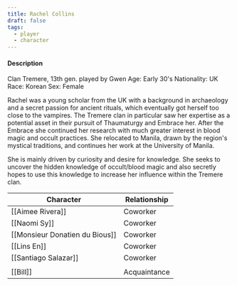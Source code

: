 ```yaml
---
title: Rachel Collins
draft: false
tags:
  - player
  - character
---
```

#### Description
Clan Tremere, 13th gen. played by Gwen
Age: Early 30's
Nationality: UK
Race: Korean
Sex: Female

Rachel was a young scholar from the UK with a background in archaeology and a secret passion for ancient rituals, which eventually got herself too close to the vampires. The Tremere clan in particular saw her expertise as a potential asset in their pursuit of Thaumaturgy and Embrace her. After the Embrace she continued her research with much greater interest in blood magic and occult practices. She relocated to Manila, drawn by the region's mystical traditions, and continues her work at the University of Manila.

She is mainly driven by curiosity and desire for knowledge. She seeks to uncover the hidden knowledge of occult/blood magic and also secretly hopes to use this knowledge to increase her influence within the Tremere clan.

| Character                      | Relationship |
| ------------------------------ | ------------ |
| [[Aimee Rivera]]               | Coworker     |
| [[Naomi Sy]]                   | Coworker     |
| [[Monsieur Donatien du Bious]] | Coworker     |
| [[Lins En]]                    | Coworker     |
| [[Santiago Salazar]]           | Coworker     |
|                                |              |
| [[Bill]]                       | Acquaintance |

